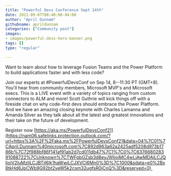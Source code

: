 ```yaml
---
title: "Powerful Devs Conference Sept 14th"
date: 2021-09-07T08:40:00-04:00
author: "April Dunnam"
githubname: aprildunnam
categories: ["Community post"]
images:
- images/powerful-devs-hero-banner.png
tags: []
type: "regular"

---
```


Want to learn about how to leverage Fusion Teams and the Power Platform
to build applications faster and with less code?  


Join our experts at #PowerfulDevsConf on Sep 14, 8--11:30 PT (GMT+8).
You'll hear from community members, Microsoft MVP's and Microsoft
execs. This is a LIVE event with a variety of topics ranging from custom
connectors to ALM and more!
Scott Guthrie will kick things off with a fireside chat on why
code-first devs should embrace the Power Platform. And we have an
amazing closing keynote with Charles Lamanna and Amanda Silver as they
talk about all the latest and greatest innovations and their take on the
future of development.  


Register
now [https://aka.ms/PowerfulDevsConf21](https://nam06.safelinks.protection.outlook.com/?url=https%3A%2F%2Faka.ms%2FPowerfulDevsConf21&data=04%7C01%7CApril.Dunnam%40microsoft.com%7C892d963a62a2425adf5208d973b1786b%7C72f988bf86f141af91ab2d7cd011db47%7C1%7C0%7C637668028391088722%7CUnknown%7CTWFpbGZsb3d8eyJWIjoiMC4wLjAwMDAiLCJQIjoiV2luMzIiLCJBTiI6Ik1haWwiLCJXVCI6Mn0%3D%7C1000&sdata=e0%2Bx8tkHd6JpCWb9G92bt2yeW5k2csm32ugfsR0jCnQ%3D&reserved=0) 
